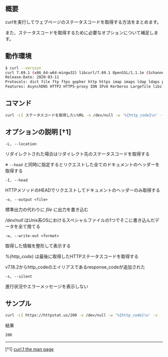 ## 概要

curlを実行してウェブページのステータスコードを取得する方法をまとめます。

また、ステータスコードを取得するために必要なオプションについて補足します。

## 動作環境

```sh
$ curl --version
curl 7.69.1 (x86_64-w64-mingw32) libcurl/7.69.1 OpenSSL/1.1.1e (Schannel) zlib/1.2.11 libidn2/2.3.0 libssh2/1.9.0 nghttp2/1.40.0
Release-Date: 2020-03-11
Protocols: dict file ftp ftps gopher http https imap imaps ldap ldaps pop3 pop3s rtsp scp sftp smtp smtps telnet tftp
Features: AsynchDNS HTTP2 HTTPS-proxy IDN IPv6 Kerberos Largefile libz Metalink MultiSSL NTLM SPNEGO SSL SSPI TLS-SRP
```

## コマンド

```sh
curl -LI ステータスコードを取得したいURL -o /dev/null -w '%{http_code}\n' -s
```

## オプションの説明 [†1]

`-L, --location`

リダイレクトされた場合はリダイレクト先のステータスコードを取得する

※ `--head` と同時に指定するとリクエストした全てのドキュメントのヘッダーを取得する

`-I, --head`

HTTPメソッドのHEADでリクエストしてドキュメントのヘッダーのみ取得する

`-o, --output <file>`

標準出力の代わりに *file* に出力を書き込む

*/dev/null* はUnix系OSにおけるスペシャルファイルの1つでそこに書き込んだデータを全て捨てる

`-w, --write-out <format>`

取得した情報を整形して表示する

*%{http_code}* は最後に取得したHTTPステータスコードを取得する

v7.18.2からhttp_codeのエイリアスであるresponse_codeが追加された

`-s, --silent`

進行状況やエラーメッセージを表示しない

## サンプル

```sh
curl -LI https://httpstat.us/200 -o /dev/null -w '%{http_code}\n' -s
```

結果

```sh
200
```

---

[†1] [curl.1 the man page](https://curl.haxx.se/docs/manpage.html)
